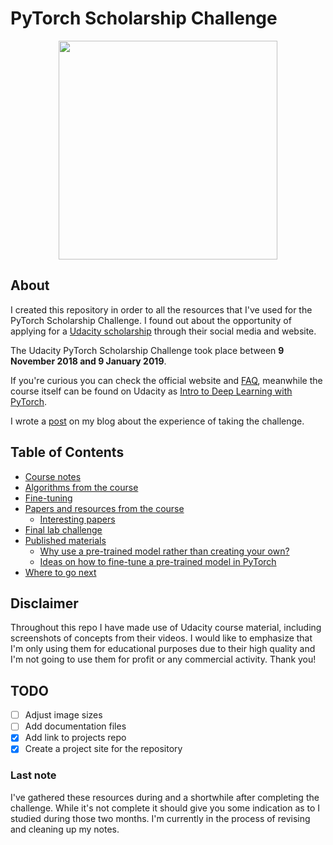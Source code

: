 # PyTorch Scholarship Challenge

<p align="center">
	<img src="https://github.com/masterflorin/PyTorchChallengeScholarship2018-19/blob/master/pytorch-acceptance-badge.png" width="350" height="350">
</p>

## About

I created this repository in order to all the resources that I've used for the PyTorch Scholarship Challenge. I found out about the opportunity of applying for a [Udacity scholarship](https://www.udacity.com/facebook-pytorch-scholarship) through their social media and website.

The Udacity PyTorch Scholarship Challenge took place between **9 November 2018 and 9 January 2019**.

If you're curious you can check the official website and [FAQ](https://sites.google.com/udacity.com/pytorch-scholarship-facebook/phase-1-archived/faqs-archived), meanwhile the course itself can be found on Udacity as [Intro to Deep Learning with PyTorch](https://www.udacity.com/course/deep-learning-pytorch--ud188).

I wrote a [post](https://masterflorin.github.io/2019/01/11/my-thoughts-pytorch-challenge.html) on my blog about the experience of taking the challenge.

## Table of Contents
- [Course notes](course_notes/course_notes.md)
- [Algorithms from the course](algorithms/algorithms_notes.md)
- [Fine-tuning ](fine_tuning/fine_tuning.md)
- [Papers and resources from the course](papers/papers_from_course.md)
	- [Interesting papers](papers/interesting_papers.md)
- [Final lab challenge](lab_challenge/)
- [Published materials](#table-of-contents)
	- [Why use a pre-trained model rather than creating your own?](https://medium.com/udacity-pytorch-challengers/why-use-a-pre-trained-model-rather-than-creating-your-own-d0e3a17e202f)
	- [Ideas on how to fine-tune a pre-trained model in PyTorch](https://medium.com/udacity-pytorch-challengers/ideas-on-how-to-fine-tune-a-pre-trained-model-in-pytorch-184c47185a20)
- [Where to go next](where_to_go_next.md)

## Disclaimer

Throughout this repo I have made use of Udacity course material, including screenshots of concepts from their videos. I would like to emphasize that I'm only using them for educational purposes due to their high quality and I'm not going to use them for profit or any commercial activity. Thank you!

## TODO
- [ ] Adjust image sizes
- [ ] Add documentation files
- [x] Add link to projects repo
- [x] Create a project site for the repository

### Last note

I've gathered these resources during and a shortwhile after completing the challenge. While it's not complete it should give you some indication as to I studied during those two months. I'm currently in the process of revising and cleaning up my notes.